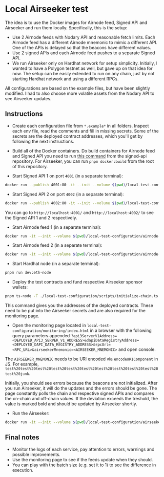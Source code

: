 # Local Airseeker test

The idea is to use the Docker images for Airnode feed, Signed API and Airseeker and run them locally. Specifically, this
is the setup:

- Use 2 Airnode feeds with Nodary API and reasonable fetch limits. Each Airnode feed has a different Airnode mnemonic to
  mimic a different API. One of the APIs is delayed so that the beacons have different values.
- Use 2 signed APIs and each Airnode feed pushes to a separate Signed API.
- We run Airseeker only on Hardhat network for setup simplicity. Initially, I wanted to have a Polygon testnet as well,
  but gave up on that idea for now. The setup can be easily extended to run on any chain, just by not starting Hardhat
  network and using a different RPCs.

All configurations are based on the example files, but have been slightly modified. I had to also choose more volatile
assets from the Nodary API to see Airseeker updates.

## Instructions

- Create each configuration file from `*.example*` in all folders. Inspect each env file, read the comments and fill in
  missing secrets. Some of the secrets are the deployed contract addresses, which you'll get by following the next
  instructions.

- Build all of the Docker containers. Do build containers for Airnode feed and Signed API you need to run
  [this command](https://github.com/api3dao/signed-api/blob/0bad6fc8dd6aaffaa12cf099ab6bbf7c98d487c8/package.json#L11)
  from the signed-api repository. For Airseeker, you can run `pnpm docker:build` from the root of this repository.

- Start Signed API 1 on port `4001` (in a separate terminal):

```sh
docker run --publish 4001:80 -it --init --volume $(pwd)/local-test-configuration/signed-api-1:/app/config --env-file ./local-test-configuration/signed-api-1/.env --rm --memory=256m api3/signed-api:latest
```

- Start Signed API 2 on port `4002` (in a separate terminal):

```sh
docker run --publish 4002:80 -it --init --volume $(pwd)/local-test-configuration/signed-api-2:/app/config --env-file ./local-test-configuration/signed-api-2/.env --rm --memory=256m api3/signed-api:latest
```

You can go to `http://localhost:4001/` and `http://localhost:4002/` to see the Signed API 1 and 2 respectively.

- Start Airnode feed 1 (in a separate terminal):

```sh
docker run -it --init --volume $(pwd)/local-test-configuration/airnode-feed-1:/app/config --network host --env-file ./local-test-configuration/airnode-feed-1/.env --rm --memory=256m api3/airnode-feed:latest
```

- Start Airnode feed 2 (in a separate terminal):

```sh
docker run -it --init --volume $(pwd)/local-test-configuration/airnode-feed-2:/app/config --network host --env-file ./local-test-configuration/airnode-feed-2/.env --rm --memory=256m api3/airnode-feed:latest
```

- Start Hardhat node (in a separate terminal):

```sh
pnpm run dev:eth-node
```

- Deploy the test contracts and fund respective Airseeker sponsor wallets:

```sh
pnpm ts-node -T ./local-test-configuration/scripts/initialize-chain.ts
```

This command gives you the addresses of the deployed contracts. These need to be put into the Airseeker secrets and are
also required for the monitoring page.

- Open the monitoring page located in `local-test-configuration/monitoring/index.html` in a browser with the following
  query parameters appended
  `?api3ServerV1Address=<DEPLOYED_API3_SERVER_V1_ADDRESS>&dapiDataRegistryAddress=<DEPLOYED_DAPI_DATA_REGISTRY_ADDRESS>&rpcUrl=<RPC_URL>&airseekerMnemonic=<AIRSEEKER_MNEMONIC>`
  and open console.

The `AIRSEEKER_MNEMONIC` needs to be URI encoded via `encodeURIComponent` in JS. For example,
`test%20test%20test%20test%20test%20test%20test%20test%20test%20test%20test%20junk`.

Initially, you should see errors because the beacons are not initialized. After you run Airseeker, it will do the
updates and the errors should be gone. The page constantly polls the chain and respective signed APIs and compares the
on-chain and off-chain values. If the deviation exceeds the treshold, the value is marked bold and should be updated by
Airseeker shortly.

- Run the Airseeker:

```sh
docker run -it --init --volume $(pwd)/local-test-configuration/airseeker:/app/config --network host --env-file .env --rm api3/airseeker:latest
```

## Final notes

- Monitor the logs of each service, pay attention to errors, warnings and possible improvements.
- Use the monitoring page to see if the feeds update when they should.
- You can play with the batch size (e.g. set it to 1) to see the difference in execution.

